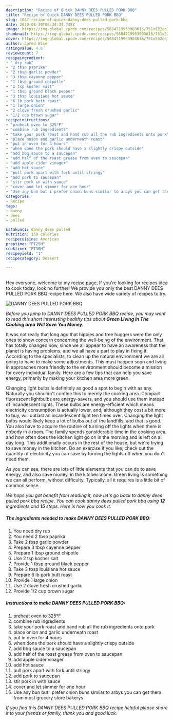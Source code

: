 ```yaml
---
description: "Recipe of Quick DANNY DEES PULLED PORK BBQ"
title: "Recipe of Quick DANNY DEES PULLED PORK BBQ"
slug: 1047-recipe-of-quick-danny-dees-pulled-pork-bbq
date: 2020-08-30T06:34:34.748Z
image: https://img-global.cpcdn.com/recipes/5684719953903616/751x532cq70/danny-dees-pulled-pork-bbq-recipe-main-photo.jpg
thumbnail: https://img-global.cpcdn.com/recipes/5684719953903616/751x532cq70/danny-dees-pulled-pork-bbq-recipe-main-photo.jpg
cover: https://img-global.cpcdn.com/recipes/5684719953903616/751x532cq70/danny-dees-pulled-pork-bbq-recipe-main-photo.jpg
author: Jared Wise
ratingvalue: 4.6
reviewcount: 7
recipeingredient:
- " dry rub"
- "2 tbsp paprika"
- "2 tbsp garlic powder"
- "3 tbsp cayenne pepper"
- "1 tbsp ground chipotle"
- "2 tsp kosher salt"
- "1 tbsp ground black pepper"
- "3 tbsp louisiana hot sauce"
- "6 lb pork butt roast"
- "1 large onion"
- "2 clove fresh crushed garlic"
- "1/2 cup brown sugar"
recipeinstructions:
- "preheat oven to 325°F"
- "combine rub ingredients"
- "take your pork roast and hand rub all the rub ingredients onto pork"
- "place onion and garlic underneath roast"
- "put in oven for 4 hours"
- "when done the pork should have a slightly crispy outside"
- "add bbq sauce to a saucepan"
- "add half of the roast grease from oven to saucepan"
- "add apple cider vinager"
- "add hot sauce"
- "pull pork apart with fork until stringy"
- "add pork to saucepan"
- "stir pork in with sauce"
- "cover and let simmer for one hour"
- "Use any bun but i prefer onion buns similar to arbys you can get them from most grocery store bakerys"
categories:
- Recipe
tags:
- danny
- dees
- pulled

katakunci: danny dees pulled 
nutrition: 159 calories
recipecuisine: American
preptime: "PT25M"
cooktime: "PT30M"
recipeyield: "1"
recipecategory: Dessert

---
```

<br>
Hey everyone, welcome to my recipe page, If you're looking for recipes idea to cook today, look no further! We provide you only the best DANNY DEES PULLED PORK BBQ recipe here. We also have wide variety of recipes to try.
<br>


![DANNY DEES PULLED PORK BBQ](https://img-global.cpcdn.com/recipes/5684719953903616/751x532cq70/danny-dees-pulled-pork-bbq-recipe-main-photo.jpg)

<i>Before you jump to DANNY DEES PULLED PORK BBQ recipe, you may want to read this short interesting healthy tips about 
<strong>Green Living In The Cooking area Will Save You Money</strong>.</i>
</br>

It was not really that long ago that hippies and tree huggers were the only ones to show concern concerning the well-being of the environment. That has totally changed now, since we all appear to have an awareness that the planet is having problems, and we all have a part to play in fixing it. According to the specialists, to clean up the natural environment we are all going to have to make some adjustments. This must happen soon and living in approaches more friendly to the environment should become a mission for every individual family. Here are a few tips that can help you save energy, primarily by making your kitchen area more green.

Changing light bulbs is definitely as good a spot to begin with as any. Naturally you shouldn't confine this to merely the cooking area. Compact fluorescent lightbulbs are energy-savers, and you should use them instead of incandescent lights. These bulbs are energy-efficient which means electricity consumption is actually lower, and, although they cost a bit more to buy, will outlast an incandescent light ten times over. Changing the light bulbs would likely keep a lot of bulbs out of the landfills, and that is good. You also have to acquire the routine of turning off the lights when there is nobody in a room. The family spends considerable time in the cooking area, and how often does the kitchen light go on in the morning and is left on all day long. This additionally occurs in the rest of the house, but we're trying to save money in the kitchen. Do an exercise if you like; check out the quantity of electricity you can save by turning the lights off when you don't need them.

As you can see, there are lots of little elements that you can do to save energy, and also save money, in the kitchen alone. Green living is something we can all perform, without difficulty. Typically, all it requires is a little bit of common sense.


<i>We hope you got benefit from reading it, now let's go back to danny dees pulled pork bbq recipe. You can cook danny dees pulled pork bbq using <strong>12</strong> ingredients and <strong>15</strong> steps. Here is how you cook it.
</i>

##### The ingredients needed to make DANNY DEES PULLED PORK BBQ:

1. You need  dry rub
1. You need 2 tbsp paprika
1. Take 2 tbsp garlic powder
1. Prepare 3 tbsp cayenne pepper
1. Prepare 1 tbsp ground chipotle
1. Use 2 tsp kosher salt
1. Provide 1 tbsp ground black pepper
1. Take 3 tbsp louisiana hot sauce
1. Prepare 6 lb pork butt roast
1. Provide 1 large onion
1. Use 2 clove fresh crushed garlic
1. Provide 1/2 cup brown sugar


##### Instructions to make DANNY DEES PULLED PORK BBQ:

1. preheat oven to 325°F
1. combine rub ingredients
1. take your pork roast and hand rub all the rub ingredients onto pork
1. place onion and garlic underneath roast
1. put in oven for 4 hours
1. when done the pork should have a slightly crispy outside
1. add bbq sauce to a saucepan
1. add half of the roast grease from oven to saucepan
1. add apple cider vinager
1. add hot sauce
1. pull pork apart with fork until stringy
1. add pork to saucepan
1. stir pork in with sauce
1. cover and let simmer for one hour
1. Use any bun but i prefer onion buns similar to arbys you can get them from most grocery store bakerys


<i>If you find this DANNY DEES PULLED PORK BBQ recipe helpful please share it to your friends or family, thank you and good luck.</i>

